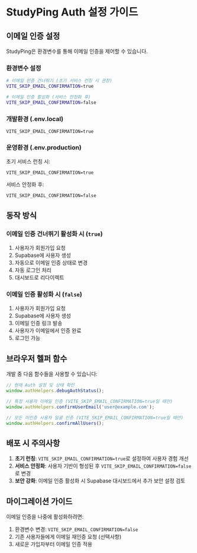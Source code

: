 # StudyPing Auth 설정 가이드

## 이메일 인증 설정

StudyPing은 환경변수를 통해 이메일 인증을 제어할 수 있습니다.

### 환경변수 설정

```bash
# 이메일 인증 건너뛰기 (초기 서비스 런칭 시 권장)
VITE_SKIP_EMAIL_CONFIRMATION=true

# 이메일 인증 활성화 (서비스 안정화 후)
VITE_SKIP_EMAIL_CONFIRMATION=false
```

### 개발환경 (.env.local)

```env
VITE_SKIP_EMAIL_CONFIRMATION=true
```

### 운영환경 (.env.production)

초기 서비스 런칭 시:

```env
VITE_SKIP_EMAIL_CONFIRMATION=true
```

서비스 안정화 후:

```env
VITE_SKIP_EMAIL_CONFIRMATION=false
```

## 동작 방식

### 이메일 인증 건너뛰기 활성화 시 (`true`)

1. 사용자가 회원가입 요청
2. Supabase에 사용자 생성
3. 자동으로 이메일 인증 상태로 변경
4. 자동 로그인 처리
5. 대시보드로 리다이렉트

### 이메일 인증 활성화 시 (`false`)

1. 사용자가 회원가입 요청
2. Supabase에 사용자 생성
3. 이메일 인증 링크 발송
4. 사용자가 이메일에서 인증 완료
5. 로그인 가능

## 브라우저 헬퍼 함수

개발 중 다음 함수들을 사용할 수 있습니다:

```javascript
// 현재 Auth 설정 및 상태 확인
window.authHelpers.debugAuthStatus();

// 특정 사용자 이메일 인증 (VITE_SKIP_EMAIL_CONFIRMATION=true일 때만)
window.authHelpers.confirmUserEmail('user@example.com');

// 모든 미인증 사용자 일괄 인증 (VITE_SKIP_EMAIL_CONFIRMATION=true일 때만)
window.authHelpers.confirmAllUsers();
```

## 배포 시 주의사항

1. **초기 런칭**: `VITE_SKIP_EMAIL_CONFIRMATION=true`로 설정하여 사용자 경험 개선
2. **서비스 안정화**: 사용자 기반이 형성된 후 `VITE_SKIP_EMAIL_CONFIRMATION=false`로 변경
3. **보안 강화**: 이메일 인증 활성화 시 Supabase 대시보드에서 추가 보안 설정 검토

## 마이그레이션 가이드

이메일 인증을 나중에 활성화하려면:

1. 환경변수 변경: `VITE_SKIP_EMAIL_CONFIRMATION=false`
2. 기존 사용자들에게 이메일 재인증 요청 (선택사항)
3. 새로운 가입자부터 이메일 인증 적용
